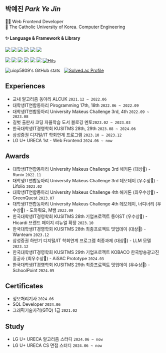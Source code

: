 <!--
**uiop5809/uiop5809** is a ✨ _special_ ✨ repository because its `README.md` (this file) appears on your GitHub profile.

Here are some ideas to get you started

- 🔭 I’m currently working on ...
- 🌱 I’m currently learning ...
- 👯 I’m looking to collaborate on ...
- 🤔 I’m looking for help with ...
- 💬 Ask me about ...
- 📫 How to reach me: ...
- 😄 Pronouns: ...
- ⚡ Fun fact: ....
-->

## 박예진 _Park Ye Jin_

👩‍💻 Web Frontend Developer  
📝 The Catholic University of Korea. Computer Engineering

#### ✨ Language & Framework & Library

<img src="https://img.shields.io/badge/HTML5-E34F26?style=flat&logo=HTML5&logoColor=white"/> <img src="https://img.shields.io/badge/CSS3-1572B6?style=flat&logo=CSS3&logoColor=white"/> <img src="https://img.shields.io/badge/JavaScript-F7DF1E?style=flat&logo=JavaScript&logoColor=white"/> <img src="https://img.shields.io/badge/TypeScript-3178C6?style=flat&logo=TypeScript&logoColor=white"/> <img src="https://img.shields.io/badge/React-61DAFB?style=flat&logo=React&logoColor=white"/> <img src="https://img.shields.io/badge/Next.js-000000?style=flat&logo=Next.js&logoColor=white"/>

<img src="https://img.shields.io/badge/ReactQuery-FF4154?style=flat&logo=reactQuery&logoColor=white"/> <img src="https://img.shields.io/badge/Storybook-FF4785?style=flat&logo=Storybook&logoColor=white"/> <img src="https://img.shields.io/badge/StyledComponents-DB7093?style=flat&logo=StyledComponents&logoColor=white"/> <img src="https://img.shields.io/badge/Recoil-0075EB?style=flat&logo=Recoil&logoColor=white"/> <img src="https://img.shields.io/badge/TailwindCSS-06B6D4?style=flat&logo=TailwindCSS&logoColor=white"/> <img src="https://img.shields.io/badge/Framer-0055FF?style=flat&logo=framer&logoColor=white"/>  [![Hits](https://hits.seeyoufarm.com/api/count/incr/badge.svg?url=https%3A%2F%2Fgithub.com%2Fuiop5809%2Fuiop5809.git&count_bg=%2379C83D&title_bg=%23555555&icon=&icon_color=%23E7E7E7&title=hits&edge_flat=false)](https://hits.seeyoufarm.com)

![uiop5809's GitHub stats](https://github-readme-stats.vercel.app/api?username=uiop5809&show_icons=true&bg_color=00000000&title_color=F8418B&icon_color=F1D246&text_color=8C9196) &nbsp; [![Solved.ac Profile](http://mazassumnida.wtf/api/v2/generate_badge?boj=uiop5809)](https://solved.ac/uiop5809/)
<!-- [![Top Langs](https://github-readme-stats.vercel.app/api/top-langs/?username=uiop5809&layout=compact&hide=jupyter%20notebook&theme=transparent&show_icons=true&line_height=18&title_color=F8418B&bord3D3D&text_color=8C9196)](https://github.com/anuraghazra/github-readme-stats) &nbsp;&nbsp;&nbsp; -->

## Experiences
* 교내 알고리즘 동아리 ALCUK `2021.12 ~ 2022.06`
* 대학생IT연합동아리 Pirogramming 17th, 18th `2022.06 ~ 2022.09`
* 대학생IT연합동아리 University Makeus Challenge 3rd, 4th `2022.09 ~ 2023.08`
* 길벗 출판사 코딩 자율학습 도서 블로깅 멘토`2023.02 ~ 2023.03`
* 한국대학생IT경영학회 KUSITMS 28th, 29th `2023.08 ~ 2024.06`
* 삼성증권 디지털/IT 학회연계 프로그램 `2023.10 ~ 2023.12`
* LG U+ URECA 1st - Web Frontend `2024.06 ~ now`

## Awards
* 대학생IT연합동아리 University Makeus Challenge 3rd 해커톤 (대상🥇) - Runiv `2022.11`
* 대학생IT연합동아리 University Makeus Challenge 3rd 데모데이 (우수상🏅) - Lifolio `2023.02`
* 대학생IT연합동아리 University Makeus Challenge 4th 해커톤 (최우수상🥇) - GreenQuest `2023.07`
* 대학생IT연합동아리 University Makeus Challenge 4th 데모데이, 너디너리 (우수상🏅) - 도와줘요, M쌤 `2023.09`
* 한국대학생IT경영학회 KUSITMS 28th 기업프로젝트 동아ST (우수상🏅) - Hicardi 브랜드 페이지 리뉴얼 확장 `2023.10`
* 한국대학생IT경영학회 KUSITMS 28th 최종프로젝트 밋업데이 (대상🥇) - Wanteam `2023.12`
* 삼성증권 하반기 디지털/IT 학회연계 프로그램 최종과제 (대상🥇) - LLM 모델 `2023.12`
* 한국대학생IT경영학회 KUSITMS 29th 기업프로젝트 KOBACO 한국방송광고진흥공사 (최우수상🏅) - AiSAC Prototype  `2024.03`
* 한국대학생IT경영학회 KUSITMS 29th 최종프로젝트 밋업데이 (우수상🏅) - SchoolPoint `2024.05`

## Certificates
* 정보처리기사 `2024.06`
* SQL Developer `2024.06`
* 그래픽기술자격(GTQ) 1급 `2021.02`

## Study
* LG U+ URECA 알고리즘 스터디 `2024.06 ~ now`
* LG U+ URECA CS 면접 스터디 `2024.06 ~ now`


